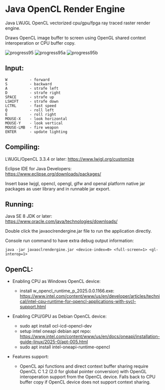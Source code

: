 # Java OpenCL Render Engine

Java LWJGL OpenCL vectorized cpu/gpu/fpga ray traced raster render engine.

Draws OpenCL image buffer to screen using OpenGL shared context interoperation or CPU buffer copy.

![progress95](https://github.com/user-attachments/assets/94c2e77b-d17e-4530-83b1-9888b3d8eba0)
![progress95a](https://github.com/user-attachments/assets/927a9252-4ea0-4679-926a-ebeac2006e34)
![progress95b](https://github.com/user-attachments/assets/34a80536-502e-4973-894d-d52a10b6a49f)

Input:
----------------
```
W          - forward
S          - backward
A          - strafe left
D          - strafe right
SPACE      - strafe up
LSHIFT     - strafe down
LCTRL      - fast speed
Q          - roll left
E          - roll right
MOUSE-X    - look horizontal
MOUSE-Y    - look vertical
MOUSE-LMB  - fire weapon
ENTER      - update lighting
```

Compiling:
----------------

LWJGL/OpenCL 3.3.4 or later: https://www.lwjgl.org/customize

Eclipse IDE for Java Developers: https://www.eclipse.org/downloads/packages/

Insert base lwjgl, opencl, opengl, glfw and openal platform native jar packages as user library and in runnable jar export.

Running:
----------------

Java SE 8 JDK or later: https://www.oracle.com/java/technologies/downloads/

Double click the javaoclrendergine.jar file to run the application directly.

Console run command to have extra debug output information:
```
java -jar javaoclrendergine.jar <device-index=0> <full-screen=1> <gl-interop=1>
```

OpenCL:
----------------
- Enabling CPU as Windows OpenCL device:
  - install w_opencl_runtime_p_2025.0.0.1166.exe: https://www.intel.com/content/www/us/en/developer/articles/technical/intel-cpu-runtime-for-opencl-applications-with-sycl-support.html

- Enabling CPU/GPU as Debian OpenCL device:
  - sudo apt install ocl-icd-opencl-dev
  - setup intel oneapi debian apt repo: https://www.intel.com/content/www/us/en/docs/oneapi/installation-guide-linux/2025-0/apt-005.html
  - sudo apt install intel-oneapi-runtime-opencl

- Features support:
  - OpenCL api functions and direct context buffer sharing require OpenCL C 1.2 (2.0 for global pointer conversion) with OpenGL interoperation support from the OpenCL device. Falls back to CPU buffer copy if OpenCL device does not support context sharing.
